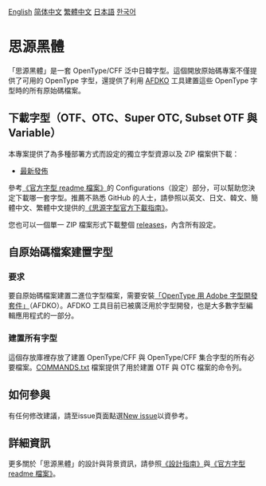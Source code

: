 [English](https://github.com/adobe-fonts/source-han-sans/) [简体中文](README-CN.md) [繁體中文](README-TW.md) [日本語](README-JP.md) [한국어](README-KR.md)

# 思源黑體

「思源黑體」是一套 OpenType/CFF 泛中日韓字型。這個開放原始碼專案不僅提供了可用的 OpenType 字型，還提供了利用 [AFDKO](https://github.com/adobe-type-tools/afdko/) 工具建置這些 OpenType 字型時的所有原始碼檔案。

## 下載字型（OTF、OTC、Super OTC, Subset OTF 與 Variable）

本專案提供了為多種部署方式而設定的獨立字型資源以及 ZIP 檔案供下載：

* [最新發佈](https://github.com/adobe-fonts/source-han-sans/tree/release)

參考[《官方字型 readme 檔案》](https://github.com/adobe-fonts/source-han-sans/raw/release/SourceHanSansReadMe.pdf)的 Configurations（設定）部分，可以幫助您決定下載哪一套字型。推薦不熟悉 GitHub 的人士，請參照以英文、日文、韓文、簡體中文、繁體中文提供的[《思源字型官方下載指南》](https://github.com/adobe-fonts/source-han-serif/raw/release/download-guide-source-han.pdf)。

您也可以一個單一 ZIP 檔案形式下載整個 [releases](../../releases)，內含所有設定。

## 自原始碼檔案建置字型

### 要求

要自原始碼檔案建置二進位字型檔案，需要安裝[「OpenType 用 Adobe 字型開發套件」](https://github.com/adobe-type-tools/afdko/)（AFDKO）。AFDKO 工具目前已被廣泛用於字型開發，也是大多數字型編輯應用程式的一部分。

### 建置所有字型

這個存放庫裡存放了建置 OpenType/CFF 與 OpenType/CFF 集合字型的所有必要檔案。[COMMANDS.txt](COMMANDS.txt) 檔案提供了用於建置 OTF 與 OTC 檔案的命令列。

## 如何參與

有任何修改建議，請至issue頁面點選[New issue](https://github.com/adobe-fonts/source-han-sans/issues)以資參考。

## 詳細資訊

更多關於「思源黑體」的設計與背景資訊，請參照[《設計指南》](https://github.com/adobe-fonts/source-han-sans/raw/release/SourceHanSansDesignGuide.pdf)與[《官方字型 readme 檔案》](https://github.com/adobe-fonts/source-han-sans/raw/release/SourceHanSansReadMe.pdf)。
